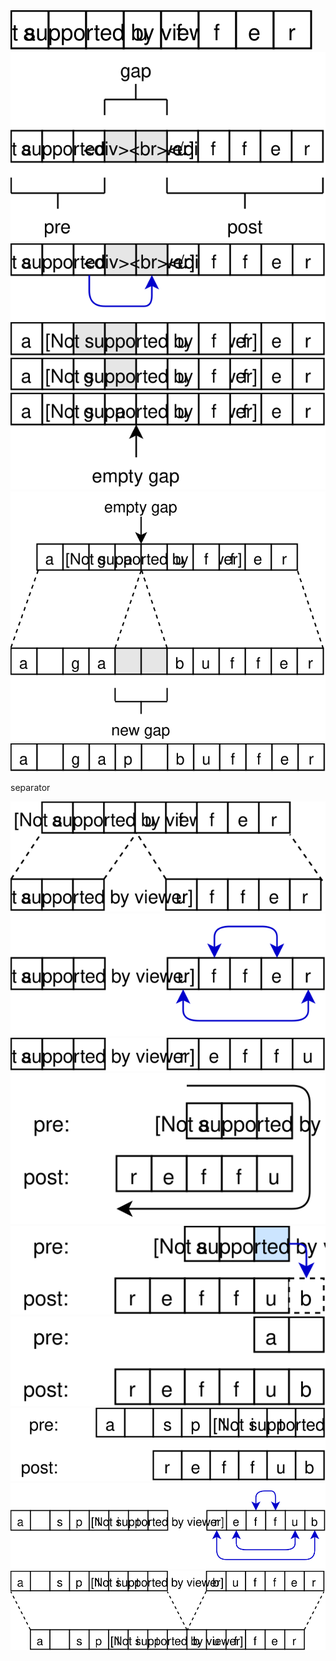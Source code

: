 <img src="/blog/split-buffer/gap-buffer-1.svg" />
<img src="/blog/split-buffer/gap-buffer-2.svg" />
<img src="/blog/split-buffer/gap-buffer-3.svg" />
<img src="/blog/split-buffer/gap-buffer-4.svg" />
<img src="/blog/split-buffer/gap-buffer-5.svg" />
<img src="/blog/split-buffer/gap-buffer-6.svg" />
<img src="/blog/split-buffer/gap-buffer-7.svg" />
<img src="/blog/split-buffer/gap-buffer-8.svg" />

separator

<img src="/blog/split-buffer/split-buffer-1.svg" />
<img src="/blog/split-buffer/split-buffer-2.svg" />
<img src="/blog/split-buffer/split-buffer-3.svg" />
<img src="/blog/split-buffer/split-buffer-4.svg" />
<img src="/blog/split-buffer/split-buffer-5.svg" />
<img src="/blog/split-buffer/split-buffer-6.svg" />
<img src="/blog/split-buffer/split-buffer-7.svg" />
<img src="/blog/split-buffer/split-buffer-8.svg" />
<img src="/blog/split-buffer/split-buffer-9.svg" />
